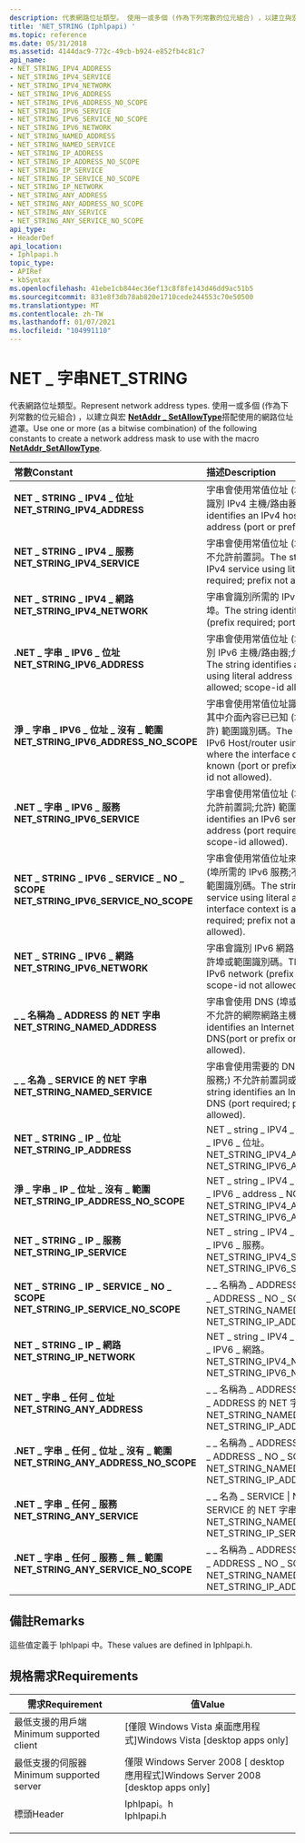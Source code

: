 ```yaml
---
description: 代表網路位址類型。 使用一或多個 (作為下列常數的位元組合) ，以建立與宏 NetAddr SetAllowType 搭配使用的網路位址遮罩 \_ 。
title: 'NET_STRING (Iphlpapi) '
ms.topic: reference
ms.date: 05/31/2018
ms.assetid: 4144dac9-772c-49cb-b924-e852fb4c81c7
api_name:
- NET_STRING_IPV4_ADDRESS
- NET_STRING_IPV4_SERVICE
- NET_STRING_IPV4_NETWORK
- NET_STRING_IPV6_ADDRESS
- NET_STRING_IPV6_ADDRESS_NO_SCOPE
- NET_STRING_IPV6_SERVICE
- NET_STRING_IPV6_SERVICE_NO_SCOPE
- NET_STRING_IPV6_NETWORK
- NET_STRING_NAMED_ADDRESS
- NET_STRING_NAMED_SERVICE
- NET_STRING_IP_ADDRESS
- NET_STRING_IP_ADDRESS_NO_SCOPE
- NET_STRING_IP_SERVICE
- NET_STRING_IP_SERVICE_NO_SCOPE
- NET_STRING_IP_NETWORK
- NET_STRING_ANY_ADDRESS
- NET_STRING_ANY_ADDRESS_NO_SCOPE
- NET_STRING_ANY_SERVICE
- NET_STRING_ANY_SERVICE_NO_SCOPE
api_type:
- HeaderDef
api_location:
- Iphlpapi.h
topic_type:
- APIRef
- kbSyntax
ms.openlocfilehash: 41ebe1cb844ec36ef13c8f8fe143d46dd9ac51b5
ms.sourcegitcommit: 831e8f3db78ab820e1710cede244553c70e50500
ms.translationtype: MT
ms.contentlocale: zh-TW
ms.lasthandoff: 01/07/2021
ms.locfileid: "104991110"
---
```

# <a name="net_string"></a><span data-ttu-id="59d55-104">NET \_ 字串</span><span class="sxs-lookup"><span data-stu-id="59d55-104">NET\_STRING</span></span>

<span data-ttu-id="59d55-105">代表網路位址類型。</span><span class="sxs-lookup"><span data-stu-id="59d55-105">Represent network address types.</span></span> <span data-ttu-id="59d55-106">使用一或多個 (作為下列常數的位元組合) ，以建立與宏 [**NetAddr \_ SetAllowType**](/windows/desktop/api/Shellapi/nf-shellapi-netaddr_setallowtype)搭配使用的網路位址遮罩。</span><span class="sxs-lookup"><span data-stu-id="59d55-106">Use one or more (as a bitwise combination) of the following constants to create a network address mask to use with the macro [**NetAddr\_SetAllowType**](/windows/desktop/api/Shellapi/nf-shellapi-netaddr_setallowtype).</span></span>



| <span data-ttu-id="59d55-107">常數</span><span class="sxs-lookup"><span data-stu-id="59d55-107">Constant</span></span>                                                                                                                                                                                                                   | <span data-ttu-id="59d55-108">描述</span><span class="sxs-lookup"><span data-stu-id="59d55-108">Description</span></span>                                                                                                                                                                    |
|:---------------------------------------------------------------------------------------------------------------------------------------------------------------------------------------------------------------------------|:-------------------------------------------------------------------------------------------------------------------------------------------------------------------------------|
| <span id="NET_STRING_IPV4_ADDRESS"></span><span id="net_string_ipv4_address"></span><dl> <span data-ttu-id="59d55-109"><dt>**NET \_ STRING \_ IPV4 \_ 位址**</dt></span><span class="sxs-lookup"><span data-stu-id="59d55-109"><dt>**NET\_STRING\_IPV4\_ADDRESS**</dt></span></span> </dl>                              | <span data-ttu-id="59d55-110">字串會使用常值位址 (埠或不允許的首碼) 來識別 IPv4 主機/路由器。</span><span class="sxs-lookup"><span data-stu-id="59d55-110">The string identifies an IPv4 host/router using literal address (port or prefix not allowed).</span></span><br/>                                                                       |
| <span id="NET_STRING_IPV4_SERVICE"></span><span id="net_string_ipv4_service"></span><dl> <span data-ttu-id="59d55-111"><dt>**NET \_ STRING \_ IPV4 \_ 服務**</dt></span><span class="sxs-lookup"><span data-stu-id="59d55-111"><dt>**NET\_STRING\_IPV4\_SERVICE**</dt></span></span> </dl>                              | <span data-ttu-id="59d55-112">字串會使用常值位址 (埠來識別 IPv4 服務;) 不允許前置詞。</span><span class="sxs-lookup"><span data-stu-id="59d55-112">The string identifies an IPv4 service using literal address (port required; prefix not allowed).</span></span><br/>                                                                    |
| <span id="NET_STRING_IPV4_NETWORK"></span><span id="net_string_ipv4_network"></span><dl> <span data-ttu-id="59d55-113"><dt>**NET \_ STRING \_ IPV4 \_ 網路**</dt></span><span class="sxs-lookup"><span data-stu-id="59d55-113"><dt>**NET\_STRING\_IPV4\_NETWORK**</dt></span></span> </dl>                              | <span data-ttu-id="59d55-114">字串會識別所需的 IPv4 網路 (首碼;) 不允許埠。</span><span class="sxs-lookup"><span data-stu-id="59d55-114">The string identifies an IPv4 network (prefix required; port not allowed).</span></span><br/>                                                                                          |
| <span id="NET_STRING_IPV6_ADDRESS"></span><span id="net_string_ipv6_address"></span><dl> <span data-ttu-id="59d55-115"><dt>**.NET \_ 字串 \_ IPV6 \_ 位址**</dt></span><span class="sxs-lookup"><span data-stu-id="59d55-115"><dt>**NET\_STRING\_IPV6\_ADDRESS**</dt></span></span> </dl>                              | <span data-ttu-id="59d55-116">字串會使用常值位址 (埠或不允許的首碼來識別 IPv6 主機/路由器;允許範圍識別碼。 ) </span><span class="sxs-lookup"><span data-stu-id="59d55-116">The string identifies an IPv6 Host/router using literal address (port or prefix not allowed; scope-id allowed.)</span></span><br/>                                                     |
| <span id="NET_STRING_IPV6_ADDRESS_NO_SCOPE"></span><span id="net_string_ipv6_address_no_scope"></span><dl> <span data-ttu-id="59d55-117"><dt>**淨 \_ 字串 \_ IPV6 \_ 位址 \_ 沒有 \_ 範圍**</dt></span><span class="sxs-lookup"><span data-stu-id="59d55-117"><dt>**NET\_STRING\_IPV6\_ADDRESS\_NO\_SCOPE**</dt></span></span> </dl> | <span data-ttu-id="59d55-118">字串會使用常值位址識別 IPv6 主機/路由器，其中介面內容已已知 (埠或首碼不允許;不允許) 範圍識別碼。</span><span class="sxs-lookup"><span data-stu-id="59d55-118">The string identifies an IPv6 Host/router using literal address where the interface context is already known (port or prefix not allowed; scope-id not allowed).</span></span><br/>    |
| <span id="NET_STRING_IPV6_SERVICE"></span><span id="net_string_ipv6_service"></span><dl> <span data-ttu-id="59d55-119"><dt>**.NET \_ 字串 \_ IPV6 \_ 服務**</dt></span><span class="sxs-lookup"><span data-stu-id="59d55-119"><dt>**NET\_STRING\_IPV6\_SERVICE**</dt></span></span> </dl>                              | <span data-ttu-id="59d55-120">字串會使用常值位址 (埠來識別 IPv6 服務;不允許前置詞;允許) 範圍識別碼。</span><span class="sxs-lookup"><span data-stu-id="59d55-120">The string identifies an IPv6 service using literal address (port required; prefix not allowed; scope-id allowed).</span></span><br/>                                                  |
| <span id="NET_STRING_IPV6_SERVICE_NO_SCOPE"></span><span id="net_string_ipv6_service_no_scope"></span><dl> <span data-ttu-id="59d55-121"><dt>**NET \_ STRING \_ IPV6 \_ SERVICE \_ NO \_ SCOPE**</dt></span><span class="sxs-lookup"><span data-stu-id="59d55-121"><dt>**NET\_STRING\_IPV6\_SERVICE\_NO\_SCOPE**</dt></span></span> </dl> | <span data-ttu-id="59d55-122">字串會使用常值位址來識別已已知介面內容 (埠所需的 IPv6 服務;不允許前置詞;不允許) 範圍識別碼。</span><span class="sxs-lookup"><span data-stu-id="59d55-122">The string identifies an IPv6 service using literal address where the interface context is already known (port required; prefix not allowed; scope-id not allowed).</span></span><br/> |
| <span id="NET_STRING_IPV6_NETWORK"></span><span id="net_string_ipv6_network"></span><dl> <span data-ttu-id="59d55-123"><dt>**NET \_ STRING \_ IPV6 \_ 網路**</dt></span><span class="sxs-lookup"><span data-stu-id="59d55-123"><dt>**NET\_STRING\_IPV6\_NETWORK**</dt></span></span> </dl>                              | <span data-ttu-id="59d55-124">字串會識別 IPv6 網路， (需要的首碼;) 不允許埠或範圍識別碼。</span><span class="sxs-lookup"><span data-stu-id="59d55-124">The string identifies an IPv6 network (prefix required; port or scope-id not allowed).</span></span><br/>                                                                              |
| <span id="NET_STRING_NAMED_ADDRESS"></span><span id="net_string_named_address"></span><dl> <span data-ttu-id="59d55-125"><dt>**\_ \_ 名稱為 \_ ADDRESS 的 NET 字串**</dt></span><span class="sxs-lookup"><span data-stu-id="59d55-125"><dt>**NET\_STRING\_NAMED\_ADDRESS**</dt></span></span> </dl>                           | <span data-ttu-id="59d55-126">字串會使用 DNS (埠或前置詞或範圍識別碼) 不允許的網際網路主機識別。</span><span class="sxs-lookup"><span data-stu-id="59d55-126">The string identifies an Internet Host using the DNS(port or prefix or scope-id not allowed).</span></span><br/>                                                                       |
| <span id="NET_STRING_NAMED_SERVICE"></span><span id="net_string_named_service"></span><dl> <span data-ttu-id="59d55-127"><dt>**\_ \_ 名為 \_ SERVICE 的 NET 字串**</dt></span><span class="sxs-lookup"><span data-stu-id="59d55-127"><dt>**NET\_STRING\_NAMED\_SERVICE**</dt></span></span> </dl>                           | <span data-ttu-id="59d55-128">字串會使用需要的 DNS (埠來識別網際網路服務;) 不允許前置詞或範圍識別碼。</span><span class="sxs-lookup"><span data-stu-id="59d55-128">The string identifies an Internet service using DNS (port required; prefix or scope-id not allowed).</span></span><br/>                                                                |
| <span id="NET_STRING_IP_ADDRESS"></span><span id="net_string_ip_address"></span><dl> <span data-ttu-id="59d55-129"><dt>**NET \_ STRING \_ IP \_ 位址**</dt></span><span class="sxs-lookup"><span data-stu-id="59d55-129"><dt>**NET\_STRING\_IP\_ADDRESS**</dt></span></span> </dl>                                    | <span data-ttu-id="59d55-130">NET \_ string \_ IPV4 \_ address \| net \_ string \_ IPV6 \_ 位址。</span><span class="sxs-lookup"><span data-stu-id="59d55-130">NET\_STRING\_IPV4\_ADDRESS \| NET\_STRING\_IPV6\_ADDRESS.</span></span><br/>                                                                                                           |
| <span id="NET_STRING_IP_ADDRESS_NO_SCOPE"></span><span id="net_string_ip_address_no_scope"></span><dl> <span data-ttu-id="59d55-131"><dt>**淨 \_ 字串 \_ IP \_ 位址 \_ 沒有 \_ 範圍**</dt></span><span class="sxs-lookup"><span data-stu-id="59d55-131"><dt>**NET\_STRING\_IP\_ADDRESS\_NO\_SCOPE**</dt></span></span> </dl>       | <span data-ttu-id="59d55-132">NET \_ string \_ IPV4 \_ address \| net \_ string \_ IPV6 \_ address \_ NO \_ SCOPE。</span><span class="sxs-lookup"><span data-stu-id="59d55-132">NET\_STRING\_IPV4\_ADDRESS \| NET\_STRING\_IPV6\_ADDRESS\_NO\_SCOPE.</span></span> <br/>                                                                                               |
| <span id="NET_STRING_IP_SERVICE"></span><span id="net_string_ip_service"></span><dl> <span data-ttu-id="59d55-133"><dt>**NET \_ STRING \_ IP \_ 服務**</dt></span><span class="sxs-lookup"><span data-stu-id="59d55-133"><dt>**NET\_STRING\_IP\_SERVICE**</dt></span></span> </dl>                                    | <span data-ttu-id="59d55-134">NET \_ string \_ IPV4 \_ service \| net \_ string \_ IPV6 \_ 服務。</span><span class="sxs-lookup"><span data-stu-id="59d55-134">NET\_STRING\_IPV4\_SERVICE \| NET\_STRING\_IPV6\_SERVICE.</span></span><br/>                                                                                                           |
| <span id="NET_STRING_IP_SERVICE_NO_SCOPE"></span><span id="net_string_ip_service_no_scope"></span><dl> <span data-ttu-id="59d55-135"><dt>**NET \_ STRING \_ IP \_ SERVICE \_ NO \_ SCOPE**</dt></span><span class="sxs-lookup"><span data-stu-id="59d55-135"><dt>**NET\_STRING\_IP\_SERVICE\_NO\_SCOPE**</dt></span></span> </dl>       | <span data-ttu-id="59d55-136">\_ \_ 名稱為 \_ ADDRESS \| NET \_ STRING \_ IP \_ ADDRESS \_ NO \_ SCOPE 的 NET 字串。</span><span class="sxs-lookup"><span data-stu-id="59d55-136">NET\_STRING\_NAMED\_ADDRESS \| NET\_STRING\_IP\_ADDRESS\_NO\_SCOPE.</span></span><br/>                                                                                                 |
| <span id="NET_STRING_IP_NETWORK"></span><span id="net_string_ip_network"></span><dl> <span data-ttu-id="59d55-137"><dt>**NET \_ STRING \_ IP \_ 網路**</dt></span><span class="sxs-lookup"><span data-stu-id="59d55-137"><dt>**NET\_STRING\_IP\_NETWORK**</dt></span></span> </dl>                                    | <span data-ttu-id="59d55-138">NET \_ string \_ IPV4 \_ network \| net \_ string \_ IPV6 \_ 網路。</span><span class="sxs-lookup"><span data-stu-id="59d55-138">NET\_STRING\_IPV4\_NETWORK \| NET\_STRING\_IPV6\_NETWORK.</span></span><br/>                                                                                                           |
| <span id="NET_STRING_ANY_ADDRESS"></span><span id="net_string_any_address"></span><dl> <span data-ttu-id="59d55-139"><dt>**NET \_ 字串 \_ 任何 \_ 位址**</dt></span><span class="sxs-lookup"><span data-stu-id="59d55-139"><dt>**NET\_STRING\_ANY\_ADDRESS**</dt></span></span> </dl>                                 | <span data-ttu-id="59d55-140">\_ \_ 名稱為 \_ ADDRESS \| NET \_ STRING \_ IP \_ ADDRESS 的 NET 字串。</span><span class="sxs-lookup"><span data-stu-id="59d55-140">NET\_STRING\_NAMED\_ADDRESS \| NET\_STRING\_IP\_ADDRESS.</span></span><br/>                                                                                                            |
| <span id="NET_STRING_ANY_ADDRESS_NO_SCOPE"></span><span id="net_string_any_address_no_scope"></span><dl> <span data-ttu-id="59d55-141"><dt>**.NET \_ 字串 \_ 任何 \_ 位址 \_ 沒有 \_ 範圍**</dt></span><span class="sxs-lookup"><span data-stu-id="59d55-141"><dt>**NET\_STRING\_ANY\_ADDRESS\_NO\_SCOPE**</dt></span></span> </dl>    | <span data-ttu-id="59d55-142">\_ \_ 名稱為 \_ ADDRESS \| NET \_ STRING \_ IP \_ ADDRESS \_ NO \_ SCOPE 的 NET 字串。</span><span class="sxs-lookup"><span data-stu-id="59d55-142">NET\_STRING\_NAMED\_ADDRESS \| NET\_STRING\_IP\_ADDRESS\_NO\_SCOPE.</span></span><br/>                                                                                                 |
| <span id="NET_STRING_ANY_SERVICE"></span><span id="net_string_any_service"></span><dl> <span data-ttu-id="59d55-143"><dt>**.NET \_ 字串 \_ 任何 \_ 服務**</dt></span><span class="sxs-lookup"><span data-stu-id="59d55-143"><dt>**NET\_STRING\_ANY\_SERVICE**</dt></span></span> </dl>                                 | <span data-ttu-id="59d55-144">\_ \_ 名為 \_ SERVICE \| NET \_ STRING \_ IP \_ SERVICE 的 NET 字串。</span><span class="sxs-lookup"><span data-stu-id="59d55-144">NET\_STRING\_NAMED\_SERVICE \| NET\_STRING\_IP\_SERVICE.</span></span><br/>                                                                                                            |
| <span id="NET_STRING_ANY_SERVICE_NO_SCOPE"></span><span id="net_string_any_service_no_scope"></span><dl> <span data-ttu-id="59d55-145"><dt>**.NET \_ 字串 \_ 任何 \_ 服務 \_ 無 \_ 範圍**</dt></span><span class="sxs-lookup"><span data-stu-id="59d55-145"><dt>**NET\_STRING\_ANY\_SERVICE\_NO\_SCOPE**</dt></span></span> </dl>    | <span data-ttu-id="59d55-146">\_ \_ 名稱為 \_ ADDRESS \| NET \_ STRING \_ IP \_ ADDRESS \_ NO \_ SCOPE 的 NET 字串。</span><span class="sxs-lookup"><span data-stu-id="59d55-146">NET\_STRING\_NAMED\_ADDRESS \| NET\_STRING\_IP\_ADDRESS\_NO\_SCOPE.</span></span><br/>                                                                                                 |



## <a name="remarks"></a><span data-ttu-id="59d55-147">備註</span><span class="sxs-lookup"><span data-stu-id="59d55-147">Remarks</span></span>

<span data-ttu-id="59d55-148">這些值定義于 Iphlpapi 中。</span><span class="sxs-lookup"><span data-stu-id="59d55-148">These values are defined in Iphlpapi.h.</span></span>

## <a name="requirements"></a><span data-ttu-id="59d55-149">規格需求</span><span class="sxs-lookup"><span data-stu-id="59d55-149">Requirements</span></span>



| <span data-ttu-id="59d55-150">需求</span><span class="sxs-lookup"><span data-stu-id="59d55-150">Requirement</span></span> | <span data-ttu-id="59d55-151">值</span><span class="sxs-lookup"><span data-stu-id="59d55-151">Value</span></span> |
|-------------------------------------|---------------------------------------------------------------------------------------|
| <span data-ttu-id="59d55-152">最低支援的用戶端</span><span class="sxs-lookup"><span data-stu-id="59d55-152">Minimum supported client</span></span><br/> | <span data-ttu-id="59d55-153">\[僅限 Windows Vista 桌面應用程式\]</span><span class="sxs-lookup"><span data-stu-id="59d55-153">Windows Vista \[desktop apps only\]</span></span><br/>                                        |
| <span data-ttu-id="59d55-154">最低支援的伺服器</span><span class="sxs-lookup"><span data-stu-id="59d55-154">Minimum supported server</span></span><br/> | <span data-ttu-id="59d55-155">僅限 Windows Server 2008 \[ desktop 應用程式\]</span><span class="sxs-lookup"><span data-stu-id="59d55-155">Windows Server 2008 \[desktop apps only\]</span></span><br/>                                  |
| <span data-ttu-id="59d55-156">標頭</span><span class="sxs-lookup"><span data-stu-id="59d55-156">Header</span></span><br/>                   | <dl> <span data-ttu-id="59d55-157"><dt>Iphlpapi。h</dt></span><span class="sxs-lookup"><span data-stu-id="59d55-157"><dt>Iphlpapi.h</dt></span></span> </dl> |



 

 




